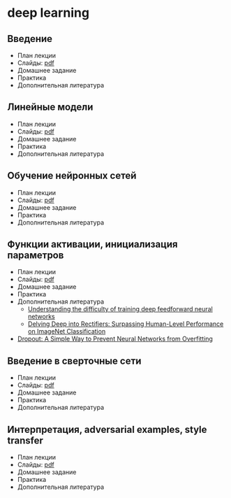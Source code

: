 # deep learning


## Введение 
* План лекции
* Слайды: [pdf](/introduction.pdf)
* Домашнее задание 
* Практика
* Дополнительная литература

## Линейные модели 
* План лекции
* Слайды: [pdf](/week_2.pdf)
* Домашнее задание 
* Практика
* Дополнительная литература

## Обучение нейронных сетей
* План лекции
* Слайды: [pdf](/week_3.pdf)
* Домашнее задание 
* Практика
* Дополнительная литература

## Функции активации, инициализация параметров
* План лекции
* Слайды: [pdf](/week_4.pdf)
* Домашнее задание 
* Практика
* Дополнительная литература
  * [Understanding the difficulty of training deep feedforward neural networks](http://proceedings.mlr.press/v9/glorot10a/glorot10a.pdf)
  * [Delving Deep into Rectifiers:
Surpassing Human-Level Performance on ImageNet Classification](https://arxiv.org/pdf/1502.01852.pdf)
* [Dropout: A Simple Way to Prevent Neural Networks from
Overfitting](http://jmlr.org/papers/volume15/srivastava14a.old/srivastava14a.pdf)


## Введение в сверточные сети
* План лекции
* Слайды: [pdf](/week_5.pdf)
* Домашнее задание 
* Практика 
* Дополнительная литература


## Интерпретация, adversarial examples, style transfer
* План лекции
* Слайды: [pdf](/week_6.pdf)
* Домашнее задание 
* Практика
* Дополнительная литература
